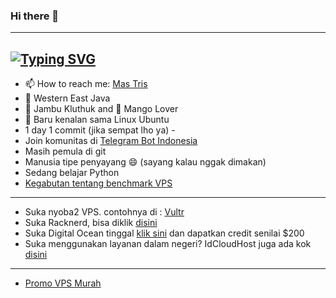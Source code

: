 ### Hi there 👋
---
[![Typing SVG](https://readme-typing-svg.herokuapp.com?font=Fira+Code&pause=1000&width=435&lines=The+quick+brown+fox+jumps+over;The+Lazy+dogs)](https://git.io/typing-svg)
---
- 📫 How to reach me: [Mas Tris](https://t.me/onsirtus)
- 📍 Western East Java 
- 🍈 Jambu Kluthuk and :mango: Mango Lover
- 🐧 Baru kenalan sama Linux Ubuntu
- 1 day 1 commit (jika sempat lho ya) -
- Join komunitas di [Telegram Bot Indonesia](https://t.me/botindonesia)
- Masih pemula di git
- Manusia tipe penyayang :smile: (sayang kalau nggak dimakan)
- Sedang belajar Python
- [Kegabutan tentang benchmark VPS](./benchmark.md)

---
- Suka nyoba2 VPS. contohnya di : [Vultr](https://s.id/vultr-threedisk)
- Suka Racknerd, bisa diklik [disini](https://s.id/racknerd-threedisk)
- Suka Digital Ocean tinggal [klik sini](https://s.id/do-threedisk) dan dapatkan credit senilai $200
- Suka menggunakan layanan dalam negeri? IdCloudHost juga ada kok [disini](https://s.id/idch-threedisk)
---
- [Promo VPS Murah](./racknerd-promo.md)
<!--
[![GitHub Streak](https://github-readme-streak-stats.herokuapp.com?user=threedisk&theme=highcontrast&date_format=M%20j%5B%2C%20Y%5D)](https://git.io/streak-stats)


**threedisk/threedisk** is a ✨ _special_ ✨ repository because its `README.md` (this file) appears on your GitHub profile.

Here are some ideas to get you started:

- 🔭 I’m currently working on ...
- 🌱 I’m currently learning ...
- 👯 I’m looking to collaborate on ...
- 🤔 I’m looking for help with ...
- 💬 Ask me about ...
- 📫 How to reach me: ...
- 😄 Pronouns: ...
- ⚡ Fun fact: ...
- :smirk: Gak paham
-->
